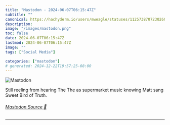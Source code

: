 ```yaml
---
title: "Mastodon - 2024-06-07T06:15:47Z"
subtitle: ""
canonical: https://hachyderm.io/users/mweagle/statuses/112573870723026090
description:
image: "/images/mastodon.png"
toc: false
date: 2024-06-07T06:15:47Z
lastmod: 2024-06-07T06:15:47Z
image: ""
tags: ["Social Media"]

categories: ["mastodon"]
# generated: 2024-12-22T19:57:25-08:00
---
```

![Mastodon](/images/mastodon.png)

<p>Still reeling from hearing The The as supermarket music knowing Matt sang Sweet Bird of Truth.</p>


###### [Mastodon Source 🐘](https://hachyderm.io/@mweagle/112573870723026090)

___
